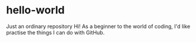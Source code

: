 # hello-world
Just an ordinary repository
Hi! As a beginner to the world of coding, I'd like practise the things I can do with GitHub.
